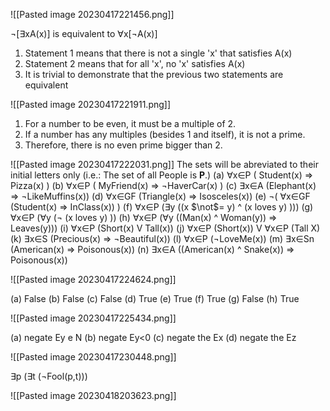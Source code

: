 ![[Pasted image 20230417221456.png]]

$\neg$\[$\exists$xA(x)\] is equivalent to $\forall$x\[$\neg$A(x)\]
1. Statement 1 means that there is not a single 'x' that satisfies A(x)
2. Statement 2 means that for all 'x', no 'x' satisfies A(x)
3. It is trivial to demonstrate that the previous two statements are equivalent

![[Pasted image 20230417221911.png]]
1. For a number to be even, it must be a multiple of 2.
2. If a number has any multiples (besides 1 and itself), it is not a prime.
3. Therefore, there is no even prime bigger than 2.

![[Pasted image 20230417222031.png]]
The sets will be abreviated to their initial letters only (i.e.: The set of all People is __P__.)
(a) $\forall$x$\in$P ( Student(x) => Pizza(x) )
(b) $\forall$x$\in$P ( MyFriend(x) => $\neg$HaverCar(x) )
(c) $\exists$x$\in$A (Elephant(x) => $\neg$LikeMuffins(x))
(d) $\forall$x$\in$GF (Triangle(x) => Isosceles(x))
(e) $\neg$( $\forall$x$\in$GF (Student(x) => InClass(x)) )
(f) $\forall$x$\in$P ($\exists$y ((x $\not$= y) ^ (x loves y) )))
(g) $\forall$x$\in$P ($\forall$y ($\neg$ (x loves y) ))
(h) $\forall$x$\in$P ($\forall$y ((Man(x) ^ Woman(y)) => Leaves(y)))
(i) $\forall$x$\in$P (Short(x) V Tall(x))
(j) $\forall$x$\in$P (Short(x)) V $\forall$x$\in$P (Tall X)
(k) $\exists$x$\in$S (Precious(x) => $\neg$Beautiful(x))
(l) $\forall$x$\in$P ($\neg$LoveMe(x))
(m) $\exists$x$\in$Sn (American(x) => Poisonous(x))
(n) $\exists$x$\in$A ((American(x) ^ Snake(x)) => Poisonous(x))

![[Pasted image 20230417224624.png]]

(a) False
(b) False
(c) False
(d) True
(e) True
(f) True
(g) False
(h) True

![[Pasted image 20230417225434.png]]

(a) negate Ey e N
(b) negate Ey<0
(c) negate the Ex
(d) negate the Ez

![[Pasted image 20230417230448.png]]

$\exists$p ($\exists$t ($\neg$Fool(p,t)))

![[Pasted image 20230418203623.png]]

